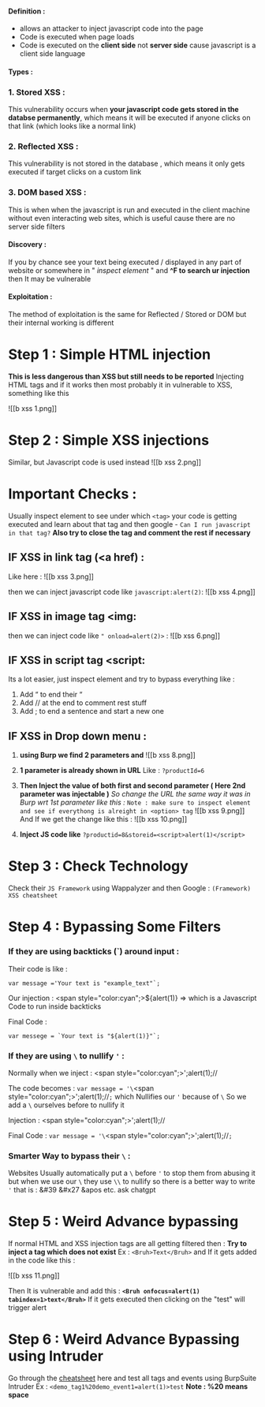 #### Definition :
- allows an attacker to inject javascript code into the page
- Code is executed when page loads
- Code is executed on the **client side** not **server side** cause javascript is a client side language

#### Types :
### 1. Stored XSS :
This vulnerability occurs when **your javascript code gets stored in the databse permanently**, which means it will be executed if anyone clicks on that link (which looks like a normal link)
### 2. Reflected XSS :
This vulnerability is not stored in the database , which means it only gets executed if target clicks on a custom link
### 3. DOM based XSS :
This is when when the javascript is run and executed in the client machine without even interacting web sites, which is useful cause there are no server side filters

#### Discovery :
If you by chance see your text being executed / displayed in any part of website or somewhere in " *inspect element* " and  **^F to search ur injection** then It may be vulnerable

#### Exploitation :
The method of exploitation is the same for Reflected / Stored or DOM but their internal working is different 

# Step 1 : Simple HTML injection
**This is less dangerous than XSS but still needs to be reported**
Injecting HTML tags and if it works then most probably it in vulnerable to XSS, something like this

![[b xss 1.png]]

# Step 2 : Simple XSS injections
Similar, but Javascript code is used instead
![[b xss 2.png]]


# Important Checks :
Usually inspect element to see under which `<tag>` your code is getting executed and learn about that tag and then google - `Can I run javascript in that tag?` 
**Also try to close the tag and comment the rest if necessary**    
## IF XSS in link tag (<a href) :
Like here :
![[b xss 3.png]]

then we can inject javascript code like `javascript:alert(2)`:
![[b xss 4.png]]

## IF XSS in image tag <img:
then we can inject code like `" onload=alert(2)>` :
![[b xss 6.png]]

## IF XSS in script tag <script:
Its a lot easier, just inspect element and try to bypass everything like :
1. Add “ to end their “
2. Add // at the end to comment rest stuff
3. Add ; to end a sentence and start a new one

## IF XSS in Drop down menu :
1. **using Burp we find 2 parameters and**
![[b xss 8.png]]

2. **1 parameter is already shown in URL**
   Like : `?productId=6` 

3. **Then Inject the value of both first and second parameter ( Here 2nd parameter was injectable )**
   *So change the URL the same way it was in Burp wrt 1st parameter like this :*
`Note : make sure to inspect element and see if everythong is alreight in <option> tag` 
![[b xss 9.png]]
And If we get the change like this :
![[b xss 10.png]]

5. **Inject JS code like** `?productid=8&storeid=<script>alert(1)</script>` 


# Step 3 : Check Technology 

Check their `JS Framework` using Wappalyzer and then Google : `(Framework) XSS cheatsheet`

# Step 4 :  Bypassing Some Filters
### If they are using backticks (\`) around input :
Their code is like :  
```JS
var message ='Your text is "example_text"`;
```

Our injection : <span style="color:cyan";>${alert(1)}</span> => which is a Javascript Code to run inside backticks

Final Code :
```JS
var messege = `Your text is "${alert(1)}"`; 
```

### If they are using `\` to nullify `'` :
Normally when we inject  : <span style="color:cyan";>';alert(1);//</span> 

The code becomes : `var message = '\`<span style="color:cyan";>';alert(1);//</span>`;`
which Nullifies our `'` because of `\` So we add a `\` ourselves before to nullify it

Injection : <span style="color:cyan";>\';alert(1);//</span>

Final Code : `var message = '\`<span style="color:cyan";>\';alert(1);//</span>`;`

### Smarter Way to bypass their `\` :
Websites Usually automatically put a `\` before `'` to stop them from abusing it but when we use our `\` they use `\\` to nullify so there is a better way to write `'` that is :
&#39
&#x27
&apos
etc. ask chatgpt

# Step 5 : Weird Advance bypassing

If normal HTML and XSS injection tags are all getting filtered then :
**Try to inject a tag which does not exist** Ex : `<Bruh>Text</Bruh>`  and If it gets added in the code like this :

![[b xss 11.png]]

Then It is vulnerable and add this : **`<Bruh onfocus=alert(1) tabindex=1>text</Bruh>`**
If it gets executed then clicking on the "test" will trigger alert

# Step 6 : Weird Advance Bypassing using Intruder

Go through the [cheatsheet](https://portswigger.net/web-security/cross-site-scripting/cheat-sheet) here and test all tags and events using BurpSuite Intruder 
Ex : `<demo_tag1%20demo_event1=alert(1)>test` 
**Note : %20 means space**





